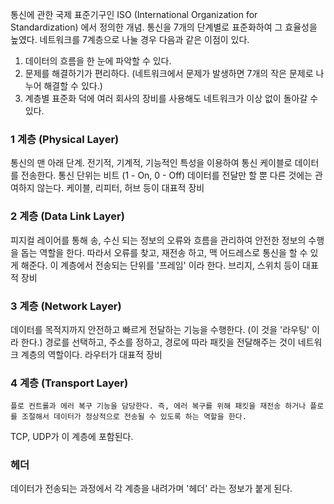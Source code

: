    통신에 관한 국제 표준기구인 ISO (International Organization for Standardization) 에서 정의한 개념. 통신을 7개의 단계별로 표준화하여 그 효율성을 높였다. 네트워크를 7계층으로 나눌 경우 다음과 같은 이점이 있다.

1. 데이터의 흐름을 한 눈에 파악할 수 있다.
2. 문제를 해결하기가 편리하다. (네트워크에서 문제가 발생하면 7개의 작은 문제로 나누어 해결할 수 있다.)
3. 계층별 표준화 덕에 여러 회사의 장비를 사용해도 네트워크가 이상 없이 돌아갈 수 있다.



### 1 계층 (Physical Layer)

통신의 맨 아래 단계. 전기적, 기계적, 기능적인 특성을 이용하여 통신 케이블로 데이터를 전송한다. 통신 단위는 비트 (1 - On, 0 - Off) 데이터를 전달만 할 뿐 다른 것에는 관여하지 않는다. 케이블, 리피터, 허브 등이 대표적 장비



### 2 계층 (Data Link Layer)

피지컬 레이어를 통해 송, 수신 되는 정보의 오류와 흐름을 관리하여 안전한 정보의 수행을 돕는 역할을 한다. 따라서 오류를 찾고, 재전송 하고, 맥 어드레스로 통신을 할 수 있게 해준다. 이 계층에서 전송되는 단위를 '프레임' 이라 한다. 브리지, 스위치 등이 대표적 장비



### 3 계층 (Network Layer)

데이터를 목적지까지 안전하고 빠르게 전달하는 기능을 수행한다. (이 것을 '라우팅' 이라 한다.) 경로를 선택하고, 주소를 정하고, 경로에 따라 패킷을 전달해주는 것이 네트워크 계층의 역할이다. 라우터가 대표적 장비



### 4 계층 (Transport Layer)

```
플로 컨트롤과 에러 복구 기능을 담당한다. 즉, 에러 복구를 위해 패킷을 재전송 하거나 플로를 조절해서 데이터가 정상적으로 전송될 수 있도록 하는 역할을 한다.
```

TCP, UDP가 이 계층에 포함된다.



### 헤더

데이터가 전송되는 과정에서 각 계층을 내려가며 '헤더' 라는 정보가 붙게 된다.
